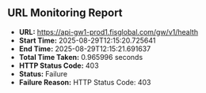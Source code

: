 ## URL Monitoring Report

- **URL:** https://api-gw1-prod1.fisglobal.com/gw/v1/health
- **Start Time:** 2025-08-29T12:15:20.725641
- **End Time:** 2025-08-29T12:15:21.691637
- **Total Time Taken:** 0.965996 seconds
- **HTTP Status Code:** 403
- **Status:** Failure
- **Failure Reason:** HTTP Status Code: 403
